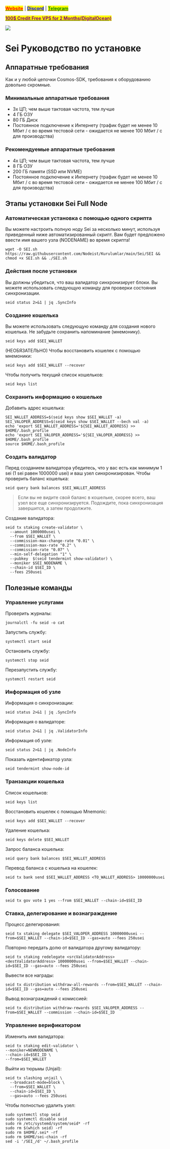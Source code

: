 &#x20;                                                       [<mark style="color:red;">**Website**</mark>](https://nodeist.net/) | [<mark style="color:blue;">**Discord**</mark>](https://discord.gg/ypx7mJ6Zzb) | [<mark style="color:green;">**Telegram**</mark>](https://t.me/noodeist)

&#x20;                                     [<mark style="color:purple;">**100$ Credit Free VPS for 2 Months(DigitalOcean)**</mark>](https://www.digitalocean.com/?refcode=410c988c8b3e&utm_campaign=Referral_Invite&utm_medium=Referral_Program&utm_source=badge)

![](https://i.hizliresim.com/gsu0zju.png)

# Sei Руководство по установке
## Аппаратные требования
Как и у любой цепочки Cosmos-SDK, требования к оборудованию довольно скромные.

### Минимальные аппаратные требования
  - 3x ЦП; чем выше тактовая частота, тем лучше
  - 4 ГБ ОЗУ
  - 80 ГБ Диск
  - Постоянное подключение к Интернету (трафик будет не менее 10 Мбит / с во время тестовой сети - ожидается не менее 100 Мбит / с для производства)

### Рекомендуемые аппаратные требования
  - 4x ЦП; чем выше тактовая частота, тем лучше
  - 8 ГБ ОЗУ
  - 200 ГБ памяти (SSD или NVME)
  - Постоянное подключение к Интернету (трафик будет не менее 10 Мбит / с во время тестовой сети - ожидается не менее 100 Мбит / с для производства)

## Этапы установки Sei Full Node
### Автоматическая установка с помощью одного скрипта
Вы можете настроить полную ноду Sei за несколько минут, используя приведенный ниже автоматизированный скрипт.
Вам будет предложено ввести имя вашего узла (NODENAME) во время скрипта!

```
wget -O SEI.sh https://raw.githubusercontent.com/Nodeist/Kurulumlar/main/Sei/SEI && chmod +x SEI.sh && ./SEI.sh
```
### Действия после установки

Вы должны убедиться, что ваш валидатор синхронизирует блоки.
Вы можете использовать следующую команду для проверки состояния синхронизации.
```
seid status 2>&1 | jq .SyncInfo
```

### Создание кошелька
Вы можете использовать следующую команду для создания нового кошелька. Не забудьте сохранить напоминание (мнемонику).
```
seid keys add $SEI_WALLET
```

(НЕОБЯЗАТЕЛЬНО) Чтобы восстановить кошелек с помощью мнемоники:
```
seid keys add $SEI_WALLET --recover
```

Чтобы получить текущий список кошельков:
```
seid keys list
```
### Сохранить информацию о кошельке
Добавить адрес кошелька:
```
SEI_WALLET_ADDRESS=$(seid keys show $SEI_WALLET -a)
SEI_VALOPER_ADDRESS=$(seid keys show $SEI_WALLET --bech val -a)
echo 'export SEI_WALLET_ADDRESS='${SEI_WALLET_ADDRESS} >> $HOME/.bash_profile
echo 'export SEI_VALOPER_ADDRESS='${SEI_VALOPER_ADDRESS} >> $HOME/.bash_profile
source $HOME/.bash_profile
```


### Создать валидатор
Перед созданием валидатора убедитесь, что у вас есть как минимум 1 sei (1 sei равен 1000000 usei) и ваш узел синхронизирован.
Чтобы проверить баланс кошелька:
```
seid query bank balances $SEI_WALLET_ADDRESS
```
> Если вы не видите свой баланс в кошельке, скорее всего, ваш узел все еще синхронизируется. Подождите, пока синхронизация завершится, а затем продолжите.

Создание валидатора:
```
seid tx staking create-validator \
  --amount 1000000usei \
  --from $SEI_WALLET \
  --commission-max-change-rate "0.01" \
  --commission-max-rate "0.2" \
  --commission-rate "0.07" \
  --min-self-delegation "1" \
  --pubkey  $(seid tendermint show-validator) \
  --moniker $SEI_NODENAME \
  --chain-id $SEI_ID \
  --fees 250usei
```


## Полезные команды
### Управление услугами
Проверить журналы:
```
journalctl -fu seid -o cat
```

Запустить службу:
```
systemctl start seid
```

Остановить службу:
```
systemctl stop seid
```

Перезапустить службу:
```
systemctl restart seid
```

### Информация об узле
Информация о синхронизации:
```
seid status 2>&1 | jq .SyncInfo
```

Информация о валидаторе:
```
seid status 2>&1 | jq .ValidatorInfo
```

Информация об узле:
```
seid status 2>&1 | jq .NodeInfo
```

Показать идентификатор узла:
```
seid tendermint show-node-id
```

### Транзакции кошелька
Список кошельков:
```
seid keys list
```

Восстановить кошелек с помощью Mnemonic:
```
seid keys add $SEI_WALLET --recover
```

Удаление кошелька:
```
seid keys delete $SEI_WALLET
```

Запрос баланса кошелька:
```
seid query bank balances $SEI_WALLET_ADDRESS
```

Перевод баланса с кошелька на кошелек:
```
seid tx bank send $SEI_WALLET_ADDRESS <TO_WALLET_ADDRESS> 10000000usei
```

### Голосование
```
seid tx gov vote 1 yes --from $SEI_WALLET --chain-id=$SEI_ID
```

### Ставка, делегирование и вознаграждение
Процесс делегирования:
```
seid tx staking delegate $SEI_VALOPER_ADDRESS 10000000usei --from=$SEI_WALLET --chain-id=$SEI_ID --gas=auto --fees 250usei
```

Повторно передать долю от валидатора другому валидатору:
```
seid tx staking redelegate <srcValidatorAddress> <destValidatorAddress> 10000000usei --from=$SEI_WALLET --chain-id=$SEI_ID --gas=auto --fees 250usei
```

Вывести все награды:
```
seid tx distribution withdraw-all-rewards --from=$SEI_WALLET --chain-id=$SEI_ID --gas=auto --fees 250usei
```

Вывод вознаграждений с комиссией:
```
seid tx distribution withdraw-rewards $SEI_VALOPER_ADDRESS --from=$SEI_WALLET --commission --chain-id=$SEI_ID
```

### Управление верификатором
Изменить имя валидатора:
```
seid tx staking edit-validator \
--moniker=NEWNODENAME \
--chain-id=$SEI_ID \
--from=$SEI_WALLET
```

Выйти из тюрьмы (Unjail):
```
seid tx slashing unjail \
  --broadcast-mode=block \
  --from=$SEI_WALLET \
  --chain-id=$SEI_ID \
  --gas=auto --fees 250usei
```


Чтобы полностью удалить узел:
```
sudo systemctl stop seid
sudo systemctl disable seid
sudo rm /etc/systemd/system/seid* -rf
sudo rm $(which seid) -rf
sudo rm $HOME/.sei* -rf
sudo rm $HOME/sei-chain -rf
sed -i '/SEI_/d' ~/.bash_profile
```
